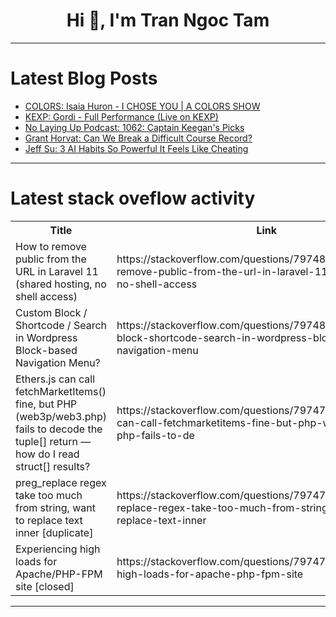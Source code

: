 <h1 align="center">Hi 👋, I'm Tran Ngoc Tam</h1>

---

# Latest Blog Posts 
<!-- BLOG-POST-LIST:START -->
- [COLORS: Isaia Huron - I CHOSE YOU | A COLORS SHOW](https://dev.to/music_youtube/colors-isaia-huron-i-chose-you-a-colors-show-24li)
- [KEXP: Gordi - Full Performance &lpar;Live on KEXP&rpar;](https://dev.to/music_youtube/kexp-gordi-full-performance-live-on-kexp-1ljl)
- [No Laying Up Podcast: 1062: Captain Keegan&#39;s Picks](https://dev.to/youtube_golf/no-laying-up-podcast-1062-captain-keegans-picks-4aom)
- [Grant Horvat: Can We Break a Difficult Course Record?](https://dev.to/youtube_golf/grant-horvat-can-we-break-a-difficult-course-record-4c30)
- [Jeff Su: 3 AI Habits So Powerful It Feels Like Cheating](https://dev.to/future_ai/jeff-su-3-ai-habits-so-powerful-it-feels-like-cheating-4cm7)
<!-- BLOG-POST-LIST:END -->

---

# Latest stack oveflow activity
<table>
  <tr><th>Title</th><th>Link</th></tr>
  <!-- STACKOVERFLOW:START --><tr><td>How to remove public from the URL in Laravel 11 &lpar;shared hosting, no shell access&rpar;</td><td>https://stackoverflow.com/questions/79748205/how-to-remove-public-from-the-url-in-laravel-11-shared-hosting-no-shell-access</td></tr><tr><td>Custom Block / Shortcode / Search in Wordpress Block-based Navigation Menu?</td><td>https://stackoverflow.com/questions/79748086/custom-block-shortcode-search-in-wordpress-block-based-navigation-menu</td></tr><tr><td>Ethers.js can call fetchMarketItems&lpar;&rpar; fine, but PHP &lpar;web3p/web3.php&rpar; fails to decode the tuple[] return — how do I read struct[] results?</td><td>https://stackoverflow.com/questions/79747584/ethers-js-can-call-fetchmarketitems-fine-but-php-web3p-web3-php-fails-to-de</td></tr><tr><td>preg_replace regex take too much from string, want to replace text inner [duplicate]</td><td>https://stackoverflow.com/questions/79747389/preg-replace-regex-take-too-much-from-string-want-to-replace-text-inner</td></tr><tr><td>Experiencing high loads for Apache/PHP-FPM site [closed]</td><td>https://stackoverflow.com/questions/79747383/experiencing-high-loads-for-apache-php-fpm-site</td></tr><!-- STACKOVERFLOW:END -->
</table>

---


